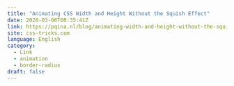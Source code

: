 ```yaml
---
title: "Animating CSS Width and Height Without the Squish Effect"
date: 2020-03-06T00:35:41Z
link: https://pqina.nl/blog/animating-width-and-height-without-the-squish-effect/?utm_medium=RSS&utm_source=news.12bit.vn
site: css-tricks.com
language: English
category:
  - Link
  - animation
  - border-radius
draft: false
---
```

